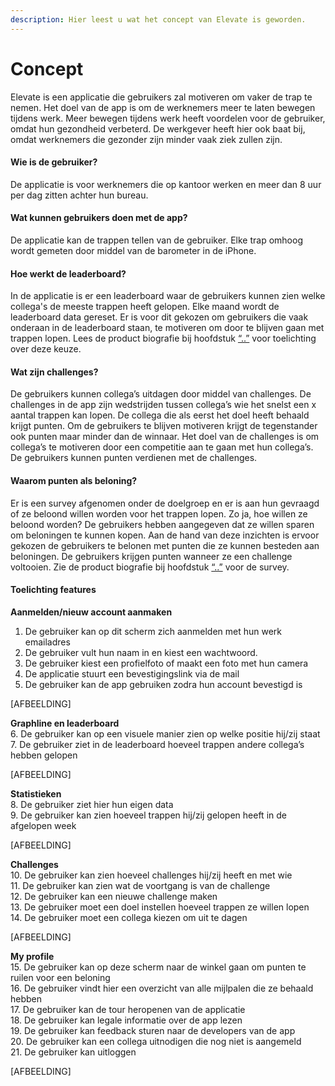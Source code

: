 ```yaml
---
description: Hier leest u wat het concept van Elevate is geworden.
---
```


# Concept

Elevate is een applicatie die gebruikers zal motiveren om vaker de trap te nemen. Het doel van de app is om de werknemers meer te laten bewegen tijdens werk. Meer bewegen tijdens werk heeft voordelen voor de gebruiker, omdat hun gezondheid verbeterd. De werkgever heeft hier ook baat bij, omdat werknemers die gezonder zijn minder vaak ziek zullen zijn.

#### Wie is de gebruiker?

De applicatie is voor werknemers die op kantoor werken en meer dan 8 uur per dag zitten achter hun bureau. 

#### Wat kunnen gebruikers doen met de app?

De applicatie kan de trappen tellen van de gebruiker. Elke trap omhoog wordt gemeten door middel van de barometer in de iPhone. 

#### Hoe werkt de leaderboard?

In de applicatie is er een leaderboard waar de gebruikers kunnen zien welke collega's de meeste trappen heeft gelopen. Elke maand wordt de leaderboard data gereset. Er is voor dit gekozen om gebruikers die vaak onderaan in de leaderboard staan, te motiveren om door te blijven gaan met trappen lopen. Lees de product biografie bij hoofdstuk [“..”](www.google.nl) voor toelichting over deze keuze.

#### Wat zijn challenges?

De gebruikers kunnen collega’s uitdagen door middel van challenges. De challenges in de app zijn wedstrijden tussen collega’s wie het snelst een x aantal trappen kan lopen. De collega die als eerst het doel heeft behaald krijgt punten. Om de gebruikers te blijven motiveren krijgt de tegenstander ook punten maar minder dan de winnaar.  Het doel van de challenges is om collega’s te motiveren door een competitie aan te gaan met hun collega’s. De gebruikers kunnen punten verdienen met de challenges.

#### Waarom punten als beloning?

Er is een survey afgenomen onder de doelgroep en er is aan hun gevraagd of ze beloond willen worden voor het trappen lopen. Zo ja, hoe willen ze beloond worden? De gebruikers hebben aangegeven dat ze willen sparen om beloningen te kunnen kopen. Aan de hand van deze inzichten is ervoor gekozen de gebruikers te belonen met punten die ze kunnen besteden aan beloningen. De gebruikers krijgen punten wanneer ze een challenge voltooien. Zie de product biografie bij hoofdstuk [“..”](www.google.nl) voor de survey.

#### Toelichting features

**Aanmelden/nieuw account aanmaken**  
1. De gebruiker kan op dit scherm zich aanmelden met hun werk emailadres  
2. De gebruiker vult hun naam in en kiest een wachtwoord.  
3. De gebruiker kiest een profielfoto of maakt een foto met hun camera  
4. De applicatie stuurt een bevestigingslink via de mail  
5. De gebruiker kan de app gebruiken zodra hun account bevestigd is

\[AFBEELDING\]

**Graphline en leaderboard**  
6. De gebruiker kan op een visuele manier zien op welke positie hij/zij staat  
7. De gebruiker ziet in de leaderboard hoeveel trappen andere collega’s hebben gelopen

\[AFBEELDING\]

**Statistieken**  
8. De gebruiker ziet hier hun eigen data  
9. De gebruiker kan zien hoeveel trappen hij/zij gelopen heeft in de afgelopen week

\[AFBEELDING\]

**Challenges**  
10. De gebruiker kan zien hoeveel challenges hij/zij heeft en met wie  
11. De gebruiker kan zien wat de voortgang is van de challenge  
12. De gebruiker kan een nieuwe challenge maken  
13. De gebruiker moet een doel instellen hoeveel trappen ze willen lopen  
14. De gebruiker moet een collega kiezen om uit te dagen

\[AFBEELDING\]

**My profile**  
15. De gebruiker kan op deze scherm naar de winkel gaan om punten te ruilen voor een beloning  
16. De gebruiker vindt hier een overzicht van alle mijlpalen die ze behaald hebben  
17. De gebruiker kan de tour heropenen van de applicatie  
18. De gebruiker kan legale informatie over de app lezen  
19. De gebruiker kan feedback sturen naar de developers van de app  
20. De gebruiker kan een collega uitnodigen die nog niet is aangemeld  
21. De gebruiker kan uitloggen

\[AFBEELDING\]  
  


